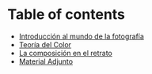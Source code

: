 # Table of contents

* [Introducción al mundo de la fotografía](README.md)
* [Teoría del Color](teoria-del-color.md)
* [La composición en el retrato](fotografia.md)
* [Material Adjunto](material-adjunto.md)

